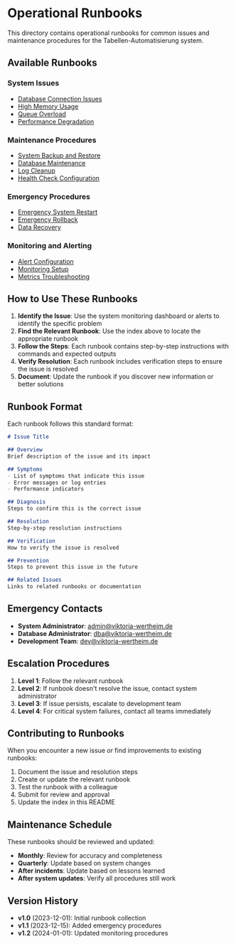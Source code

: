 # Operational Runbooks

This directory contains operational runbooks for common issues and maintenance procedures for the Tabellen-Automatisierung system.

## Available Runbooks

### System Issues
- [Database Connection Issues](./database-connection-issues.md)
- [High Memory Usage](./high-memory-usage.md)
- [Queue Overload](./queue-overload.md)
- [Performance Degradation](./performance-degradation.md)

### Maintenance Procedures
- [System Backup and Restore](./backup-restore.md)
- [Database Maintenance](./database-maintenance.md)
- [Log Cleanup](./log-cleanup.md)
- [Health Check Configuration](./health-check-configuration.md)

### Emergency Procedures
- [Emergency System Restart](./emergency-restart.md)
- [Emergency Rollback](./emergency-rollback.md)
- [Data Recovery](./data-recovery.md)

### Monitoring and Alerting
- [Alert Configuration](./alert-configuration.md)
- [Monitoring Setup](./monitoring-setup.md)
- [Metrics Troubleshooting](./metrics-troubleshooting.md)

## How to Use These Runbooks

1. **Identify the Issue**: Use the system monitoring dashboard or alerts to identify the specific problem
2. **Find the Relevant Runbook**: Use the index above to locate the appropriate runbook
3. **Follow the Steps**: Each runbook contains step-by-step instructions with commands and expected outputs
4. **Verify Resolution**: Each runbook includes verification steps to ensure the issue is resolved
5. **Document**: Update the runbook if you discover new information or better solutions

## Runbook Format

Each runbook follows this standard format:

```markdown
# Issue Title

## Overview
Brief description of the issue and its impact

## Symptoms
- List of symptoms that indicate this issue
- Error messages or log entries
- Performance indicators

## Diagnosis
Steps to confirm this is the correct issue

## Resolution
Step-by-step resolution instructions

## Verification
How to verify the issue is resolved

## Prevention
Steps to prevent this issue in the future

## Related Issues
Links to related runbooks or documentation
```

## Emergency Contacts

- **System Administrator**: admin@viktoria-wertheim.de
- **Database Administrator**: dba@viktoria-wertheim.de
- **Development Team**: dev@viktoria-wertheim.de

## Escalation Procedures

1. **Level 1**: Follow the relevant runbook
2. **Level 2**: If runbook doesn't resolve the issue, contact system administrator
3. **Level 3**: If issue persists, escalate to development team
4. **Level 4**: For critical system failures, contact all teams immediately

## Contributing to Runbooks

When you encounter a new issue or find improvements to existing runbooks:

1. Document the issue and resolution steps
2. Create or update the relevant runbook
3. Test the runbook with a colleague
4. Submit for review and approval
5. Update the index in this README

## Maintenance Schedule

These runbooks should be reviewed and updated:
- **Monthly**: Review for accuracy and completeness
- **Quarterly**: Update based on system changes
- **After incidents**: Update based on lessons learned
- **After system updates**: Verify all procedures still work

## Version History

- **v1.0** (2023-12-01): Initial runbook collection
- **v1.1** (2023-12-15): Added emergency procedures
- **v1.2** (2024-01-01): Updated monitoring procedures